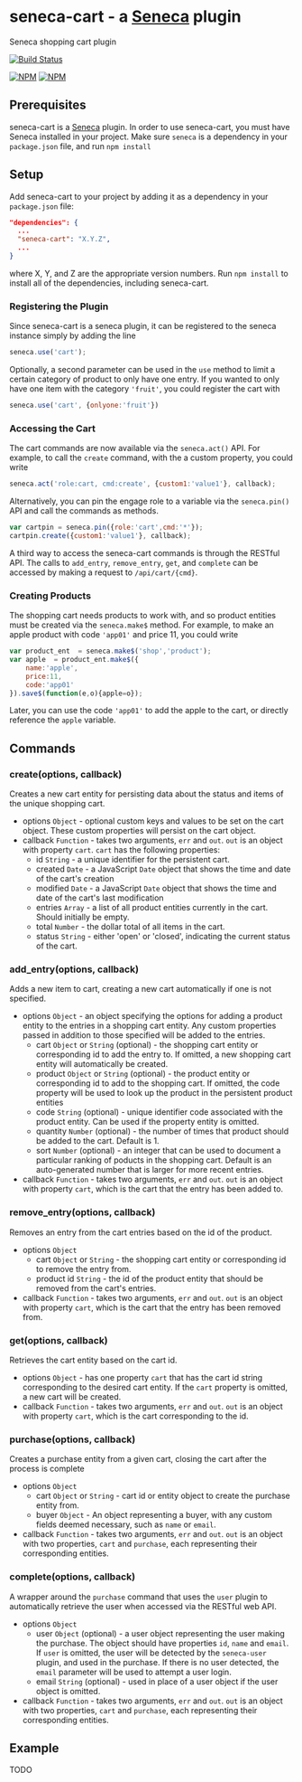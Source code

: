 seneca-cart - a [Seneca](http://senecajs.org) plugin
======================================================

Seneca shopping cart plugin

[![Build Status](https://travis-ci.org/rjrodger/seneca-cart.png?branch=master)](https://travis-ci.org/rjrodger/seneca-cart)

[![NPM](https://nodei.co/npm/seneca-cart.png)](https://nodei.co/npm/seneca-cart/)
[![NPM](https://nodei.co/npm-dl/seneca-cart.png)](https://nodei.co/npm-dl/seneca-cart/)

Prerequisites
-------------

seneca-cart is a [Seneca](http://senecajs.org/) plugin.  In order to use seneca-cart, you must have Seneca installed in your project.  Make sure `seneca` is a dependency in your `package.json` file, and run `npm install`

Setup
-----

Add seneca-cart to your project by adding it as a dependency in your `package.json` file:
```JSON
"dependencies": {
  ...
  "seneca-cart": "X.Y.Z",
  ...
}
```
where X, Y, and Z are the appropriate version numbers. Run `npm install` to install all of the dependencies, including seneca-cart.

### Registering the Plugin

Since seneca-cart is a seneca plugin, it can be registered to the seneca instance simply by adding the line

```JavaScript
seneca.use('cart');
```

Optionally, a second parameter can be used in the `use` method to limit a certain category of product to only have one entry.  If you wanted to only have one item with the category `'fruit'`, you could register the cart with

```JavaScript
seneca.use('cart', {onlyone:'fruit'})
```

### Accessing the Cart

The cart commands are now available via the `seneca.act()` API.  For example, to call the `create` command, with the a custom property, you could write

```JavaScript
seneca.act('role:cart, cmd:create', {custom1:'value1'}, callback);
```

Alternatively, you can pin the engage role to a variable via the `seneca.pin()` API and call the commands as methods.

```JavaScript
var cartpin = seneca.pin({role:'cart',cmd:'*'});
cartpin.create({custom1:'value1'}, callback);
```

A third way to access the seneca-cart commands is through the RESTful API.  The calls to `add_entry`, `remove_entry`, `get`, and `complete` can be accessed by making a request to `/api/cart/{cmd}`.

### Creating Products

The shopping cart needs products to work with, and so product entities must be created via the `seneca.make$` method.  For example, to make an apple product with code `'app01'` and price 11, you could write

```JavaScript
var product_ent  = seneca.make$('shop','product');
var apple  = product_ent.make$({
	name:'apple',
	price:11,
	code:'app01'
}).save$(function(e,o){apple=o});
```

Later, you can use the code `'app01'` to add the apple to the cart, or directly reference the `apple` variable.

Commands
--------

### create(options, callback)
Creates a new cart entity for persisting data about the status and items of the unique shopping cart.
* options `Object` - optional custom keys and values to be set on the cart object.  These custom properties will persist on the cart object.
* callback `Function` - takes two arguments, `err` and `out`.  `out` is an object with property `cart`.  `cart` has the following properties:
	- id `String` - a unique identifier for the persistent cart.
	- created `Date` - a JavaScript `Date` object that shows the time and date of the cart's creation
	- modified `Date` - a JavaScript `Date` object that shows the time and date of the cart's last modification
	- entries `Array` - a list of all product entities currently in the cart.  Should initially be empty.
	- total `Number` - the dollar total of all items in the cart.
	- status `String` - either 'open' or 'closed', indicating the current status of the cart.

### add_entry(options, callback)
Adds a new item to cart, creating a new cart automatically if one is not specified.
* options `Object` - an object specifying the options for adding a product entity to the entries in a shopping cart entity.  Any custom properties passed in addition to those specified will be added to the entries.
	- cart `Object` or `String` (optional) - the shopping cart entity or corresponding id to add the entry to.  If omitted, a new shopping cart entity will automatically be created.
	- product `Object` or `String` (optional) - the product entity or corresponding id to add to the shopping cart.  If omitted, the code property will be used to look up the product in the persistent product entities
	- code `String` (optional) - unique identifier code associated with the product entity.  Can be used if the property entity is omitted.
	- quantity `Number` (optional) - the number of times that product should be added to the cart.  Default is 1.
	- sort `Number` (optional) - an integer that can be used to document a particular ranking of poducts in the shopping cart.  Default is an auto-generated number that is larger for more recent entries.
* callback `Function` - takes two arguments, `err` and `out`. `out` is an object with property `cart`, which is the cart that the entry has been added to.

### remove_entry(options, callback)
Removes an entry from the cart entries based on the id of the product.
* options `Object`
	- cart `Object` or `String` - the shopping cart entity or corresponding id to remove the entry from.
	- product id `String` - the id of the product entity that should be removed from the cart's entries.
* callback `Function` - takes two arguments, `err` and `out`. `out` is an object with property `cart`, which is the cart that the entry has been removed from.

### get(options, callback)
Retrieves the cart entity based on the cart id.
* options `Object` - has one property `cart` that has the cart id string corresponding to the desired cart entity.  If the `cart` property is omitted, a new cart will be created.
* callback `Function` - takes two arguments, `err` and `out`. `out` is an object with property `cart`, which is the cart corresponding to the id.

### purchase(options, callback)
Creates a purchase entity from a given cart, closing the cart after the process is complete
* options `Object`
	- cart `Object` or `String` - cart id or entity object to create the purchase entity from.
	- buyer `Object` - An object representing a buyer, with any custom fields deemed necessary, such as `name` or `email`.
* callback `Function` - takes two arguments, `err` and `out`. `out` is an object with two properties, `cart` and `purchase`, each representing their corresponding entities.

### complete(options, callback)
A wrapper around the `purchase` command that uses the `user` plugin to automatically retrieve the user when accessed via the RESTful web API.
* options `Object`
	- user `Object` (optional) - a user object representing the user making the purchase.  The object should have properties `id`, `name` and `email`.  If `user` is omitted, the user will be detected by the `seneca-user` plugin, and used in the purchase.  If there is no user detected, the `email` parameter will be used to attempt a user login.
	- email `String` (optional) - used in place of a user object if the user object is omitted.
* callback `Function` - takes two arguments, `err` and `out`. `out` is an object with two properties, `cart` and `purchase`, each representing their corresponding entities.


Example
-------

TODO
